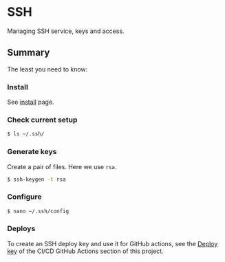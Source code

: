 ---
---
# SSH

Managing SSH service, keys and access.


## Summary

The least you need to know:

### Install

See [install](install.md) page.


### Check current setup

```sh
$ ls ~/.ssh/
```

### Generate keys

Create a pair of files. Here we use `rsa`.

```sh
$ ssh-keygen -t rsa
```

### Configure

```sh
$ nano ~/.ssh/config
```

### Deploys

To create an SSH deploy key and use it for GitHub actions, see the [Deploy key](/recipes/ci-cd/github-actions/tokens/deploy-key.md) of the CI/CD GitHub Actions section of this project.
